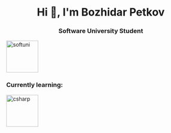 <h1 align="center">Hi 👋, I'm Bozhidar Petkov</h1>
<h3 align="center">Software University Student</h3>

<a href="https://softuni.bg/" target="_blank" rel="noreferrer"> <img src="https://upload.wikimedia.org/wikipedia/commons/7/76/Logo_Software_University_%28SoftUni%29_-_blue.png" alt="softuni" width="85" height="85"/> </a>
<h3 align="left">Currently learning:</h3>
<a href="https://softuni.bg/modules/58/csharp-advanced-september-2023/1418" target="_blank" rel="noreferrer"> <img src="https://upload.wikimedia.org/wikipedia/commons/b/bd/Logo_C_sharp.svg" alt="csharp" width="85" height="85"/> </a>
